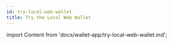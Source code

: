 ```yaml
---
id: try-local-web-wallet
title: Try the Local Web Wallet
---
```


import Content from 'docs/wallet-app/try-local-web-wallet.md';

<Content />
